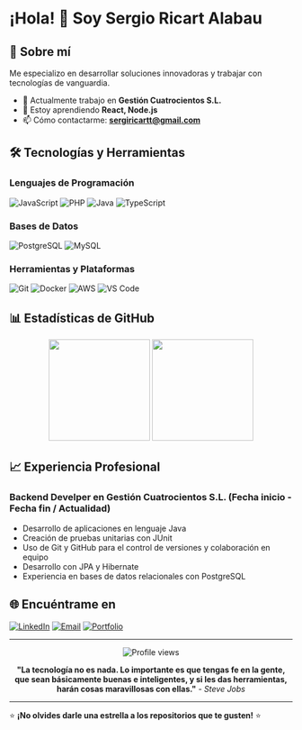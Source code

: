 # ¡Hola! 👋 Soy Sergio Ricart Alabau

## 🚀 Sobre mí

Me especializo en desarrollar soluciones innovadoras y trabajar con tecnologías de vanguardia.

- 🔭 Actualmente trabajo en **Gestión Cuatrocientos S.L.**
- 🌱 Estoy aprendiendo **React, Node.js**
- 📫 Cómo contactarme: **sergiricartt@gmail.com**
## 🛠️ Tecnologías y Herramientas

### Lenguajes de Programación
![JavaScript](https://img.shields.io/badge/-JavaScript-F7DF1E?style=flat-square&logo=JavaScript&logoColor=black)
![PHP](https://img.shields.io/badge/-PHP-777BB4?style=flat-square&logo=PHP&logoColor=white)
![Java](https://img.shields.io/badge/-Java-007396?style=flat-square&logo=Java&logoColor=white)
![TypeScript](https://img.shields.io/badge/-TypeScript-3178C6?style=flat-square&logo=TypeScript&logoColor=white)

### Bases de Datos
![PostgreSQL](https://img.shields.io/badge/-PostgreSQL-336791?style=flat-square&logo=PostgreSQL&logoColor=white)
![MySQL](https://img.shields.io/badge/-MySQL-4479A1?style=flat-square&logo=MySQL&logoColor=white)

### Herramientas y Plataformas
![Git](https://img.shields.io/badge/-Git-F05032?style=flat-square&logo=Git&logoColor=white)
![Docker](https://img.shields.io/badge/-Docker-2496ED?style=flat-square&logo=Docker&logoColor=white)
![AWS](https://img.shields.io/badge/-AWS-232F3E?style=flat-square&logo=Amazon-AWS&logoColor=white)
![VS Code](https://img.shields.io/badge/-VS%20Code-007ACC?style=flat-square&logo=Visual-Studio-Code&logoColor=white)

## 📊 Estadísticas de GitHub

<div align="center">
  <img height="180em" src="https://github-readme-stats.vercel.app/api?username=YerlliR&show_icons=true&theme=dracula&include_all_commits=true&count_private=true"/>
  <img height="180em" src="https://github-readme-stats.vercel.app/api/top-langs/?username=YerlliR&layout=compact&langs_count=8&theme=dracula"/>
</div>

## 📈 Experiencia Profesional

### **Backend Develper** en **Gestión Cuatrocientos S.L.** (Fecha inicio - Fecha fin / Actualidad)
- Desarrollo de aplicaciones en lenguaje Java
- Creación de pruebas unitarias con JUnit
- Uso de Git y GitHub para el control de versiones y colaboración en equipo
- Desarrollo con JPA y Hibernate
- Experiencia en bases de datos relacionales con PostgreSQL


## 🌐 Encuéntrame en

[![LinkedIn](https://img.shields.io/badge/-LinkedIn-0077B5?style=flat-square&logo=LinkedIn&logoColor=white)](https://www.linkedin.com/in/sergio-ricart-alabau/)
[![Email](https://img.shields.io/badge/-Email-D14836?style=flat-square&logo=Gmail&logoColor=white)](mailto:sergiricartt@gmail.com)
[![Portfolio](https://img.shields.io/badge/-Portfolio-000000?style=flat-square&logo=Safari&logoColor=white)](https://sergioricart.com)


---

<div align="center">
  <img src="https://komarev.com/ghpvc/?username=YerlliR&color=blue" alt="Profile views"/>
</div>

<div align="center">
  
**"La tecnología no es nada. Lo importante es que tengas fe en la gente, que sean básicamente buenas e inteligentes, y si les das herramientas, harán cosas maravillosas con ellas."** - *Steve Jobs*

</div>

---

⭐️ **¡No olvides darle una estrella a los repositorios que te gusten!** ⭐️
